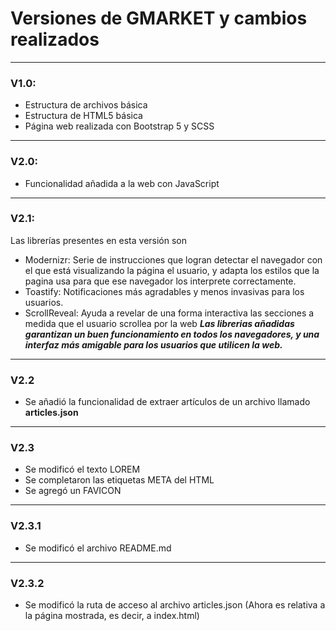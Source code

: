 # Versiones de GMARKET y cambios realizados
---
### V1.0:
- Estructura de archivos básica
- Estructura de HTML5 básica 
- Página web realizada con Bootstrap 5 y SCSS
---
### V2.0:
- Funcionalidad añadida a la web con JavaScript
---
### V2.1:
Las librerías presentes en esta versión son
- Modernizr: Serie de instrucciones que logran detectar el navegador con el que está visualizando la página el usuario, y adapta los estilos que la pagina usa para que ese navegador los interprete correctamente. 
- Toastify: Notificaciones más agradables y menos invasivas para los usuarios.
- ScrollReveal: Ayuda a revelar de una forma interactiva las secciones a medida que el usuario scrollea por la web
***Las librerias añadidas garantizan un buen funcionamiento en todos los navegadores, y una interfaz más amigable para los usuarios que utilicen la web.***
----
### V2.2
- Se añadió la funcionalidad de extraer artículos de un archivo llamado **articles.json**
---
### V2.3
- Se modificó el texto LOREM
- Se completaron las etiquetas META del HTML
- Se agregó un FAVICON
---
### V2.3.1
- Se modificó el archivo README.md
---
### V2.3.2
- Se modificó la ruta de acceso al archivo articles.json (Ahora es relativa a la página mostrada, es decir, a index.html)